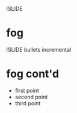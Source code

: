 !SLIDE 
# fog 

!SLIDE bullets incremental
# fog cont'd

* first point
* second point
* third point
